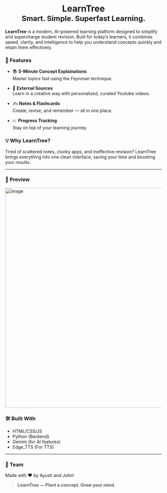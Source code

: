 <h1 align="center">
  <b>LearnTree</b><br>
  <sub>Smart. Simple. Superfast Learning.</sub>
</h1>

**LearnTree** is a modern, AI-powered learning platform designed to simplify and supercharge student revision. Built for today’s learners, it combines speed, clarity, and intelligence to help you understand concepts quickly and retain them effectively.

### 🚀 Features
- 📚 **5-Minute Concept Explainations**  
  Master topics fast using the Feynman technique.

- 🧠 **External Sources**  
  Learn in a creative way with personalized, curated Youtube videos.

- ✍️ **Notes & Flashcards**  
  Create, revise, and remember — all in one place.

- 📈 **Progress Tracking**  
  Stay on top of your learning journey.

### 💡 Why LearnTree?
Tired of scattered notes, clunky apps, and ineffective revision? LearnTree brings everything into one clean interface, saving your time and boosting your results.

---


### 📸 Preview
<img width="1052" height="707" alt="image" src="https://github.com/user-attachments/assets/069fb03d-aef0-461c-9e02-1b3cd609145d" />


### 🛠️ Built With
- HTML/CSS/JS
- Python (Backend)
- Gemini (for AI features)
- Edge_TTS (For TTS)

---

### 🤝 Team
Made with ❤️ by Ayush and John!

> **LearnTree — Plant a concept. Grow your mind.**
